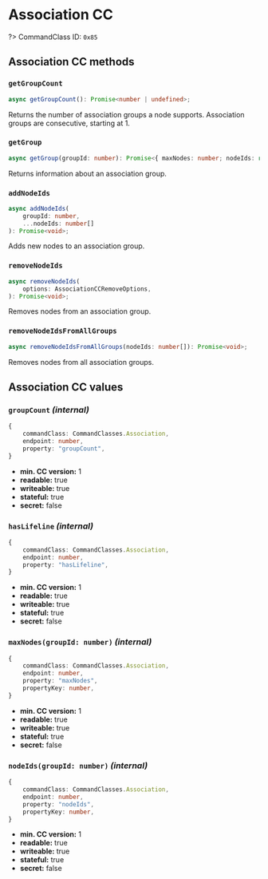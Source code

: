 # Association CC

?> CommandClass ID: `0x85`

## Association CC methods

### `getGroupCount`

```ts
async getGroupCount(): Promise<number | undefined>;
```

Returns the number of association groups a node supports.
Association groups are consecutive, starting at 1.

### `getGroup`

```ts
async getGroup(groupId: number): Promise<{ maxNodes: number; nodeIds: readonly number[]; } | undefined>;
```

Returns information about an association group.

### `addNodeIds`

```ts
async addNodeIds(
	groupId: number,
	...nodeIds: number[]
): Promise<void>;
```

Adds new nodes to an association group.

### `removeNodeIds`

```ts
async removeNodeIds(
	options: AssociationCCRemoveOptions,
): Promise<void>;
```

Removes nodes from an association group.

### `removeNodeIdsFromAllGroups`

```ts
async removeNodeIdsFromAllGroups(nodeIds: number[]): Promise<void>;
```

Removes nodes from all association groups.

## Association CC values

### `groupCount` _(internal)_

```ts
{
	commandClass: CommandClasses.Association,
	endpoint: number,
	property: "groupCount",
}
```

-   **min. CC version:** 1
-   **readable:** true
-   **writeable:** true
-   **stateful:** true
-   **secret:** false

### `hasLifeline` _(internal)_

```ts
{
	commandClass: CommandClasses.Association,
	endpoint: number,
	property: "hasLifeline",
}
```

-   **min. CC version:** 1
-   **readable:** true
-   **writeable:** true
-   **stateful:** true
-   **secret:** false

### `maxNodes(groupId: number)` _(internal)_

```ts
{
	commandClass: CommandClasses.Association,
	endpoint: number,
	property: "maxNodes",
	propertyKey: number,
}
```

-   **min. CC version:** 1
-   **readable:** true
-   **writeable:** true
-   **stateful:** true
-   **secret:** false

### `nodeIds(groupId: number)` _(internal)_

```ts
{
	commandClass: CommandClasses.Association,
	endpoint: number,
	property: "nodeIds",
	propertyKey: number,
}
```

-   **min. CC version:** 1
-   **readable:** true
-   **writeable:** true
-   **stateful:** true
-   **secret:** false
